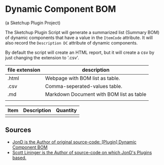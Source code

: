 # Dynamic Component BOM 
(a Sketchup Plugin Project)

The Sketchup Plugin Script will generate a summarized list (Summary BOM) of dynamic components that have a value in the `ItemCode` attribute.
It will also record the `Description DC` attribute of dynamic components. 

By default the script will create an HTML report, but it will create a csv by just changing the extension to '.csv'.

| file extension |               description                |
|----------------|------------------------------------------|
| .html          | Webpage with BOM list as table.          |
| .csv           | Comma-seperated-values table.            |
| .md            | Markdown Document with BOM list as table |
|                |                                          |


| Item | Description | Quantity |
|------|-------------|----------|
|      |             |          |


## Sources

- [JonD is the Author of original source-code: [Plugin] Dynamic Component BOM](http://sketchucation.com/forums/viewtopic.php?t=24925)
- [Scott Lininger is the Author of source-code on which JonD's Plugins based.](https://www.linkedin.com/in/scottlininger)

